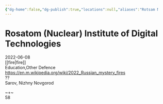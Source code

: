 ```yaml
---
{"dg-home":false,"dg-publish":true,"locations":null,"aliases":"Rotsam Nuclear, Rotsam Insitute, Institute of Digital Technologies, Institute of Digital Technology, Rotsam Digital Technology","location":null,"title":"Rosatom (Nuclear) Institute of Digital Technologies","tag":"fire, education, other defence","date":"2022-06-08","permalink":"/rosatom-nuclear-institute-of-digital-technologies/","dgHomeLink":true,"dgPassFrontmatter":true}
---
```



# Rosatom (Nuclear) Institute of Digital Technologies

2022-06-08  
[[fire|fire]]  
Education,Other Defence  
https://en.m.wikipedia.org/wiki/2022_Russian_mystery_fires  
??  
Sarov, Nizhny Novgorod

~+~  
58
